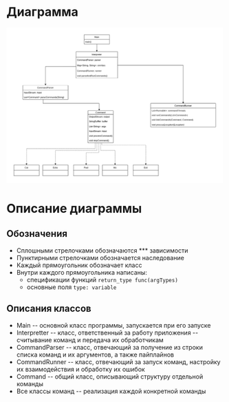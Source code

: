 # Диаграмма
![](https://github.com/Pudums/proektproektirovanie/blob/main/SDDiagram.png)
# Описание диаграммы
## Обозначения

* Сплошными стрелочками обозначаются *** зависимости
* Пунктирными стрелочками обозначается наследование
* Каждый прямоугольник обозначает класс
* Внутри каждого прямоугольника написаны:
  * спецификации функций `return_type func(argTypes)` 
  * основные поля `type: variable`

## Описания классов
* Main -- основной класс программы, запускается при его запуске
* Interpretter -- класс, ответственный за работу приложения -- считывание команд и передача их обработчикам
* CommandParser -- класс, отвечающий за получение из строки списка команд и их аргументов, а также пайплайнов
* CommandRunner -- класс, отвечающий за запуск команд, настройку их взаимодействия и обработку их ошибок
* Command -- общий класс, описывающий структуру отдельной команды
* Все классы команд -- реализация каждой конкретной команды
